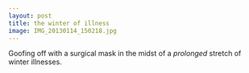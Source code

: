 ```yaml
---
layout: post
title: the winter of illness
image: IMG_20130114_150218.jpg
---
```


Goofing off with a surgical mask in the midst of a <em>prolonged</em> stretch of
winter illnesses.
